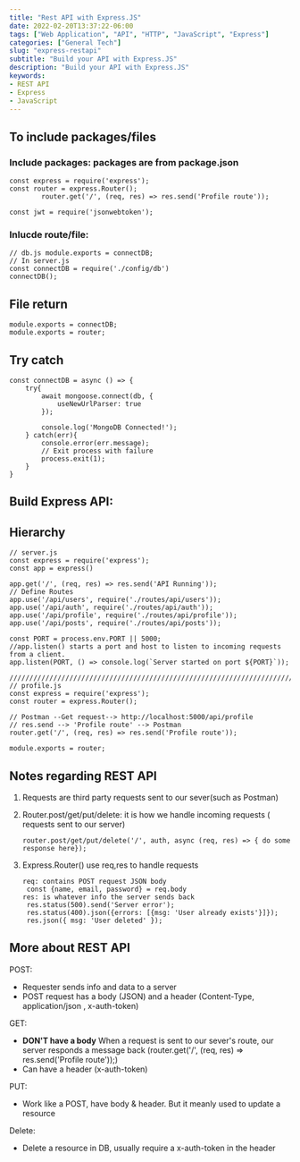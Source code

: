 ```yaml
---
title: "Rest API with Express.JS"
date: 2022-02-20T13:37:22-06:00
tags: ["Web Application", "API", "HTTP", "JavaScript", "Express"]
categories: ["General Tech"]
slug: "express-restapi"
subtitle: "Build your API with Express.JS"
description: "Build your API with Express.JS"
keywords: 
- REST API
- Express
- JavaScript
---
```


## To include packages/files

### Include packages: packages are from package.json

    const express = require('express');
    const router = express.Router();
    		router.get('/', (req, res) => res.send('Profile route'));

    const jwt = require('jsonwebtoken');

### Inlucde route/file:

```
// db.js module.exports = connectDB;
// In server.js
const connectDB = require('./config/db')
connectDB();
```

## File return

```
module.exports = connectDB;
module.exports = router;
```

## Try catch

```
const connectDB = async () => {
    try{
        await mongoose.connect(db, {
            useNewUrlParser: true
        });

        console.log('MongoDB Connected!');
    } catch(err){
        console.error(err.message);
        // Exit process with failure
        process.exit(1);
    }
}
```

## Build Express API:

## Hierarchy

```
// server.js
const express = require('express');
const app = express()

app.get('/', (req, res) => res.send('API Running'));
// Define Routes
app.use('/api/users', require('./routes/api/users'));
app.use('/api/auth', require('./routes/api/auth'));
app.use('/api/profile', require('./routes/api/profile'));
app.use('/api/posts', require('./routes/api/posts'));

const PORT = process.env.PORT || 5000;
//app.listen() starts a port and host to listen to incoming requests from a client.
app.listen(PORT, () => console.log(`Server started on port ${PORT}`));

////////////////////////////////////////////////////////////////////////
// profile.js
const express = require('express');
const router = express.Router();

// Postman --Get request--> http://localhost:5000/api/profile
// res.send --> 'Profile route' --> Postman
router.get('/', (req, res) => res.send('Profile route'));

module.exports = router;
```

## Notes regarding REST API

1. Requests are third party requests sent to our sever(such as Postman)

2. Router.post/get/put/delete: it is how we handle incoming requests ( requests sent to our server)

   ```
   router.post/get/put/delete('/', auth, async (req, res) => { do some response here});
   ```

3. Express.Router() use req,res to handle requests

   ```
   req: contains POST request JSON body
   	const {name, email, password} = req.body
   res: is whatever info the server sends back
   	res.status(500).send('Server error');
   	res.status(400).json({errors: [{msg: 'User already exists'}]});
   	res.json({ msg: 'User deleted' });
   ```

## More about REST API

POST:

- Requester sends info and data to a server
- POST request has a body (JSON) and a header (Content-Type, application/json , x-auth-token)

GET:

- **DON'T have a body** When a request is sent to our sever's route, our server responds a message back (router.get('/', (req, res) => res.send('Profile route'));)
- Can have a header (x-auth-token)

PUT:

- Work like a POST, have body & header. But it meanly used to update a resource

Delete:

- Delete a resource in DB, usually require a x-auth-token in the header
